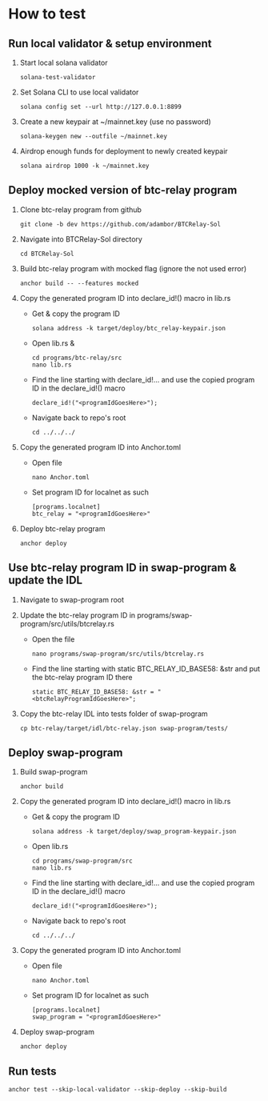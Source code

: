 # How to test

## Run local validator & setup environment

1. Start local solana validator
    ```
    solana-test-validator
    ```

2. Set Solana CLI to use local validator
    ```
    solana config set --url http://127.0.0.1:8899
    ```

3. Create a new keypair at ~/mainnet.key (use no password)
    ```
    solana-keygen new --outfile ~/mainnet.key
    ```

4. Airdrop enough funds for deployment to newly created keypair
    ```
    solana airdrop 1000 -k ~/mainnet.key
    ```

## Deploy mocked version of btc-relay program

1. Clone btc-relay program from github
    ```
    git clone -b dev https://github.com/adambor/BTCRelay-Sol
    ```

2. Navigate into BTCRelay-Sol directory
    ```
    cd BTCRelay-Sol
    ```

3. Build btc-relay program with mocked flag (ignore the not used error)
    ```
    anchor build -- --features mocked
    ```

4. Copy the generated program ID into declare_id!() macro in lib.rs
    - Get & copy the program ID
        ```
        solana address -k target/deploy/btc_relay-keypair.json
        ```
    - Open lib.rs &
        ```
        cd programs/btc-relay/src
        nano lib.rs
        ```
    - Find the line starting with declare_id!... and use the copied program ID in the declare_id!() macro
        ```
        declare_id!("<programIdGoesHere>");
        ```
    - Navigate back to repo's root
        ```
        cd ../../../
        ```

5. Copy the generated program ID into Anchor.toml
    - Open file
        ```
        nano Anchor.toml
        ```
    - Set program ID for localnet as such
        ```
        [programs.localnet]
        btc_relay = "<programIdGoesHere>"
        ```

6. Deploy btc-relay program
    ```
    anchor deploy
    ```

## Use btc-relay program ID in swap-program & update the IDL

1. Navigate to swap-program root

2. Update the btc-relay program ID in programs/swap-program/src/utils/btcrelay.rs
    - Open the file
        ```
        nano programs/swap-program/src/utils/btcrelay.rs
        ```
    - Find the line starting with static BTC_RELAY_ID_BASE58: &str and put the btc-relay program ID there
        ```
        static BTC_RELAY_ID_BASE58: &str = "<btcRelayProgramIdGoesHere>";
        ```

3. Copy the btc-relay IDL into tests folder of swap-program
    ```
    cp btc-relay/target/idl/btc-relay.json swap-program/tests/
    ```

## Deploy swap-program

1. Build swap-program
    ```
    anchor build
    ```

2. Copy the generated program ID into declare_id!() macro in lib.rs
    - Get & copy the program ID
        ```
        solana address -k target/deploy/swap_program-keypair.json
        ```
    - Open lib.rs
        ```
        cd programs/swap-program/src
        nano lib.rs
        ```
    - Find the line starting with declare_id!... and use the copied program ID in the declare_id!() macro
        ```
        declare_id!("<programIdGoesHere>");
        ```
    - Navigate back to repo's root
        ```
        cd ../../../
        ```

3. Copy the generated program ID into Anchor.toml
    - Open file
        ```
        nano Anchor.toml
        ```
    - Set program ID for localnet as such
        ```
        [programs.localnet]
        swap_program = "<programIdGoesHere>"
        ```

4. Deploy swap-program
    ```
    anchor deploy
    ```

## Run tests

```
anchor test --skip-local-validator --skip-deploy --skip-build
```
